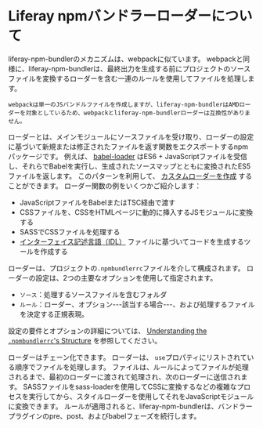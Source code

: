 # Liferay npmバンドラーローダーについて

liferay-npm-bundlerのメカニズムは、webpackに似ています。 webpackと同様に、liferay-npm-bundlerは、最終出力を生成する前にプロジェクトのソースファイルを変換するローダーを含む一連のルールを使用してファイルを処理します。

```{note}
webpackは単一のJSバンドルファイルを作成しますが、liferay-npm-bundlerはAMDローダーを対象としているため、webpackとliferay-npm-bundlerローダーは互換性がありません。
```

ローダーとは、メインモジュールにソースファイルを受け取り、ローダーの設定に基づいて新規または修正されたファイルを返す関数をエクスポートするnpmパッケージです。 例えば、 [babel-loader](https://github.com/liferay/liferay-js-toolkit/tree/master/packages/liferay-npm-bundler-loader-babel-loader) はES6 + JavaScriptファイルを受信し、それらでBabelを実行し、生成されたソースマップとともに変換されたES5ファイルを返します。 このパターンを利用して、 [カスタムローダーを作成](https://help.liferay.com/hc/ja/articles/360037662951-Creating-Custom-Loaders-for-the-liferay-npm-bundler) することができます。 ローダー関数の例をいくつかご紹介します：

* JavaScriptファイルをBabelまたはTSC経由で渡す
* CSSファイルを、CSSをHTMLページに動的に挿入するJSモジュールに変換する
* SASSでCSSファイルを処理する
* [インターフェイス記述言語（IDL）](https://en.wikipedia.org/wiki/Interface_description_language) ファイルに基づいてコードを生成するツールを作成する

ローダーは、プロジェクトの`.npmbundlerrc`ファイルを介して構成されます。 ローダーの設定は、2つの主要なオプションを使用して指定されます。

* `ソース`：処理するソースファイルを含むフォルダ
* `ルール`：ローダー、オプション---該当する場合---、および処理するファイルを決定する正規表現。

設定の要件とオプションの詳細については、 [Understanding the `.npmbundlerrc`'s Structure](./npmbundlerrc-structure.md#package-processing-options) を参照してください。

ローダーはチェーン化できます。 ローダーは、 `use`プロパティにリストされている順序でファイルを処理します。 ファイルは、ルールによってファイルが処理されるまで、最初のローダーに渡されて処理され、次のローダーに送信されます。 SASSファイルをsass-loaderを使用してCSSに変換するなどの複雑なプロセスを実行してから、スタイルローダーを使用してそれをJavaScriptモジュールに変換できます。 ルールが適用されると、liferay-npm-bundlerは、バンドラープラグインのpre、post、およびbabelフェーズを続行します。
